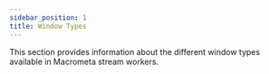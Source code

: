 ```yaml
---
sidebar_position: 1
title: Window Types
---
```


This section provides information about the different window types available in Macrometa stream workers.

<DocCardList />
